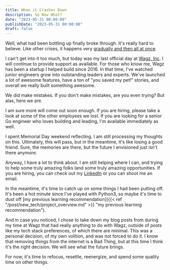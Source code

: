```yaml
---
title: When it Crashes Down
description: So Now What?
date: "2023-05-31 00:00:00"
publishDate: "2023-05-31 00:00:00"
draft: false
---
```


Well, what had been bottling up finally broke through. It's really hard to believe. Like other crises, it happens very [gradually and then all at once](https://en.wikipedia.org/wiki/The_Sun_Also_Rises).

I can't get into it too much, but today was my last official day at [Wagz, Inc](https://wagz.com). I will continue to provide support as available. For those who know me, Wagz has been a startup I helped build since 2016. In that time, I've watched junior engineers grow into outstanding leaders and experts. We've launched a lot of awesome features, have a ton of "you saved my pet!" stories, and overall we really built something awesome.

We did make mistakes. If you don't make mistakes, are you even trying? But alas, here we are.

I am sure more will come out soon enough. If you are hiring, please take a look at some of the other employees we lost. If you are looking for a senior Go engineer who loves building and leading, I'm available immediately as well.

I spent Memorial Day weekend reflecting. I am still processing my thoughts on this. Ultimately, this will pass, but in the meantime, it's like losing a good friend. Sure, the memories are there, but the future I envisioned just isn't there anymore.

Anyway, I have a lot to think about. I am still helping where I can, and trying to help some truly amazing folks land some truly amazing opportunities. If you are hiring, you can check out my [LinkedIn](https://linkedin.com/in/kevinheaton) or you can shoot me an email.

In the meantime, it's time to catch up on some things I had been putting off. It's been a hot minute since I've played with Python3, so maybe it's time to dust off [my previous learning recommendation]({{< ref "/post/new_tech/project_overview.md" >}} "my previous learning recommendation").

And in case you noticed, I chose to take down my blog posts from during my time at Wagz that had really anything to do with Wagz, outside of posts like my tech stack preferences, of which there are minimal. This was a personal decision, of my own volition, and was not forced to do it. I know that removing things from the internet is a Bad Thing, but at this time I think it's the right decision. We will see what the future brings.

For now, it's time to refocus, resettle, reenergize, and spend some quality time on other things.
